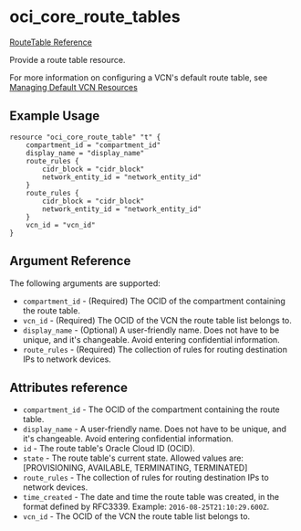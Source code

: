 # oci\_core\_route\_tables

[RouteTable Reference][e98ebc48]

  [e98ebc48]: https://docs.us-phoenix-1.oraclecloud.com/api/#/en/iaas/20160918/RouteTable/ "RouteTableReference"

Provide a route table resource.

For more information on configuring a VCN's default route table, 
see [Managing Default VCN Resources](https://github.com/oracle/terraform-provider-oci/blob/master/docs/Managing%20Default%20Resources.md)

## Example Usage

```
resource "oci_core_route_table" "t" {
    compartment_id = "compartment_id"
    display_name = "display_name"
    route_rules {
        cidr_block = "cidr_block"
        network_entity_id = "network_entity_id"
    }
    route_rules {
        cidr_block = "cidr_block"
        network_entity_id = "network_entity_id"
    }
    vcn_id = "vcn_id"
}
```

## Argument Reference

The following arguments are supported:

* `compartment_id` - (Required) The OCID of the compartment containing the route table.
* `vcn_id` - (Required) The OCID of the VCN the route table list belongs to.
* `display_name` - (Optional) A user-friendly name. Does not have to be unique, and it's changeable. Avoid entering confidential information.
* `route_rules` - (Required) The collection of rules for routing destination IPs to network devices.

## Attributes reference

* `compartment_id` - The OCID of the compartment containing the route table.
* `display_name` - A user-friendly name. Does not have to be unique, and it's changeable. Avoid entering confidential information.
* `id` - The route table's Oracle Cloud ID (OCID).
* `state` - The route table's current state. Allowed values are: [PROVISIONING, AVAILABLE, TERMINATING, TERMINATED]
* `route_rules` - The collection of rules for routing destination IPs to network devices.
* `time_created` - The date and time the route table was created, in the format defined by RFC3339. Example: `2016-08-25T21:10:29.600Z`.
* `vcn_id` - The OCID of the VCN the route table list belongs to.
